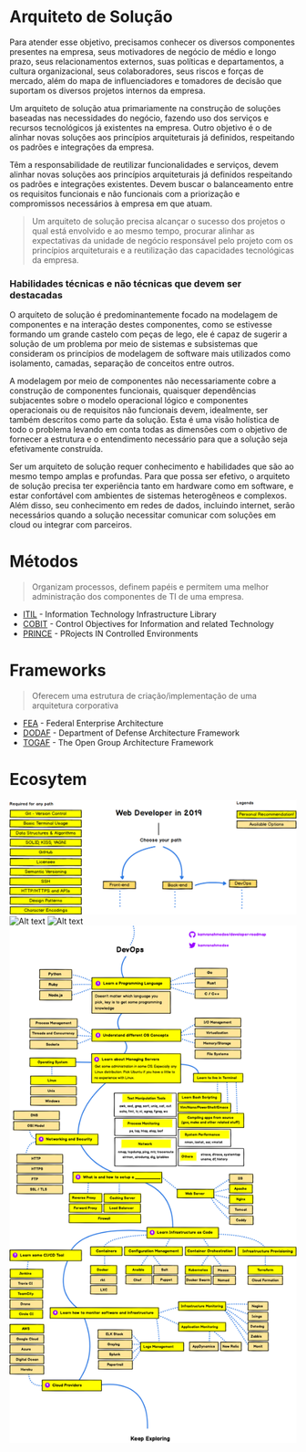 # Arquiteto de Solução

Para atender esse objetivo, precisamos conhecer os diversos componentes presentes na empresa, seus motivadores de negócio de médio e longo prazo, seus relacionamentos externos, suas políticas e departamentos, a cultura organizacional, seus colaboradores, seus riscos e forças de mercado, além do mapa de influenciadores e tomadores de decisão que suportam os diversos projetos internos da empresa.

Um arquiteto de solução atua primariamente na construção de soluções baseadas nas necessidades do negócio, fazendo uso dos serviços e recursos tecnológicos já existentes na empresa. Outro objetivo é o de alinhar novas soluções aos princípios arquiteturais já definidos, respeitando os padrões e integrações da empresa.

Têm a responsabilidade de reutilizar funcionalidades e serviços, devem alinhar novas soluções aos princípios arquiteturais já definidos respeitando os padrões e integrações existentes. Devem buscar o balanceamento entre os requisitos funcionais e não funcionais com a priorização e compromissos necessários à empresa em que atuam.

> Um arquiteto de solução precisa alcançar o sucesso dos projetos o qual está envolvido e ao mesmo tempo, procurar alinhar as expectativas da unidade de negócio responsável pelo projeto com os princípios arquiteturais e a reutilização das capacidades tecnológicas da empresa.

### Habilidades técnicas e não técnicas que devem ser destacadas

O arquiteto de solução é predominantemente focado na modelagem de componentes e na interação destes componentes, como se estivesse formando um grande castelo com peças de lego, ele é capaz de sugerir a solução de um problema por meio de sistemas e subsistemas que consideram os princípios de modelagem de software mais utilizados como isolamento, camadas, separação de conceitos entre outros.

A modelagem por meio de componentes não necessariamente cobre a construção de componentes funcionais, quaisquer dependências subjacentes sobre o modelo operacional lógico e componentes operacionais ou de requisitos não funcionais devem, idealmente, ser também descritos como parte da solução. Esta é uma visão holística de todo o problema levando em conta todas as dimensões com o objetivo de fornecer a estrutura e o entendimento necessário para que a solução seja efetivamente construída.

Ser um arquiteto de solução requer conhecimento e habilidades que são ao mesmo tempo amplas e profundas. Para que possa ser efetivo, o arquiteto de solução precisa ter experiência tanto em hardware como em software, e estar confortável com ambientes de sistemas heterogêneos e complexos. Além disso, seu conhecimento em redes de dados, incluindo internet, serão necessários quando a solução necessitar comunicar com soluções em cloud ou integrar com parceiros.

# Métodos 

> Organizam processos, definem papéis e permitem uma melhor administração dos componentes de TI de uma empresa. 

* [ITIL](https://github.com/renanbym/solution-architect/blob/master/metodos/itl.md) - Information Technology Infrastructure Library
* [COBIT](https://github.com/renanbym/solution-architect/blob/master/metodos/cobit.md) - Control Objectives for Information and related Technology
* [PRINCE](https://github.com/renanbym/solution-architect/blob/master/metodos/prince.md) - PRojects IN Controlled Environments

# Frameworks

> Oferecem uma estrutura de criação/implementação de uma arquitetura corporativa

* [FEA](https://github.com/renanbym/solution-architect/blob/master/frameworks/fea.md) - Federal Enterprise Architecture
* [DODAF](https://github.com/renanbym/solution-architect/blob/master/frameworks/dodaf.md) - Department of Defense Architecture Framework
* [TOGAF](https://github.com/renanbym/solution-architect/blob/master/frameworks/togaf.md) - The Open Group Architecture Framework


# Ecosytem

![Alt text](images/intro.png)
![Alt text](images/front.png)
![Alt text](images/back.png)
![Alt text](images/devops.png)